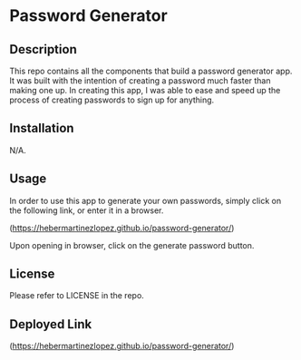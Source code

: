 # Password Generator

## Description

This repo contains all the components that build a password generator app. It was built with the intention of creating a password much faster than making one up. In creating this app, I was able to ease and speed up the process of creating passwords to sign up for anything.

## Installation

N/A.

## Usage

In order to use this app to generate your own passwords, simply click on the following link, or enter it in a browser.  

(https://hebermartinezlopez.github.io/password-generator/)

Upon opening in browser, click on the generate password button.

## License

Please refer to LICENSE in the repo.

## Deployed Link
(https://hebermartinezlopez.github.io/password-generator/)
